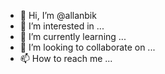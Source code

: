 - 👋 Hi, I’m @allanbik
- 👀 I’m interested in ...
- 🌱 I’m currently learning ...
- 💞️ I’m looking to collaborate on ...
- 📫 How to reach me ...

<!---
allanbik/allanbik is a ✨ special ✨ repository because its `README.md` (this file) appears on your GitHub profile.
You can click the Preview link to take a look at your changes.
--->
